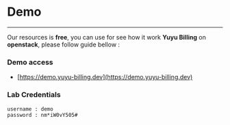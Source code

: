 # **Demo**

---

Our resources is **free**, you can use for see how it work **Yuyu Billing** on **openstack**, please follow guide  bellow :

### **Demo access**


- [https://demo.yuyu-billing.dev](https://demo.yuyu-billing.dev)

### **Lab Credentials**
```
username : demo
password : nm*iW0vY505#
```